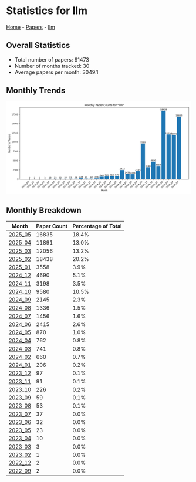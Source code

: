 # Statistics for llm

[Home](https://arxcompass.github.io) - [Papers](https://arxcompass.github.io/papers) - [llm](https://arxcompass.github.io/papers/llm)

## Overall Statistics

- Total number of papers: 91473
- Number of months tracked: 30
- Average papers per month: 3049.1

## Monthly Trends

![Monthly Paper Counts](monthly_stats.png)

## Monthly Breakdown

| Month | Paper Count | Percentage of Total |
| --- | --- | --- |
| [2025_05](./2025_05/papers_1.md) | 16835 | 18.4% |
| [2025_04](./2025_04/papers_1.md) | 11891 | 13.0% |
| [2025_03](./2025_03/papers_1.md) | 12056 | 13.2% |
| [2025_02](./2025_02/papers_1.md) | 18438 | 20.2% |
| [2025_01](./2025_01/papers_1.md) | 3558 | 3.9% |
| [2024_12](./2024_12/papers_1.md) | 4690 | 5.1% |
| [2024_11](./2024_11/papers_1.md) | 3198 | 3.5% |
| [2024_10](./2024_10/papers_1.md) | 9580 | 10.5% |
| [2024_09](./2024_09/papers_1.md) | 2145 | 2.3% |
| [2024_08](./2024_08/papers_1.md) | 1336 | 1.5% |
| [2024_07](./2024_07/papers_1.md) | 1456 | 1.6% |
| [2024_06](./2024_06/papers_1.md) | 2415 | 2.6% |
| [2024_05](./2024_05/papers_1.md) | 870 | 1.0% |
| [2024_04](./2024_04/papers_1.md) | 762 | 0.8% |
| [2024_03](./2024_03/papers_1.md) | 741 | 0.8% |
| [2024_02](./2024_02/papers_1.md) | 660 | 0.7% |
| [2024_01](./2024_01/papers_1.md) | 206 | 0.2% |
| [2023_12](./2023_12/papers_1.md) | 97 | 0.1% |
| [2023_11](./2023_11/papers_1.md) | 91 | 0.1% |
| [2023_10](./2023_10/papers_1.md) | 226 | 0.2% |
| [2023_09](./2023_09/papers_1.md) | 59 | 0.1% |
| [2023_08](./2023_08/papers_1.md) | 53 | 0.1% |
| [2023_07](./2023_07/papers_1.md) | 37 | 0.0% |
| [2023_06](./2023_06/papers_1.md) | 32 | 0.0% |
| [2023_05](./2023_05/papers_1.md) | 23 | 0.0% |
| [2023_04](./2023_04/papers_1.md) | 10 | 0.0% |
| [2023_03](./2023_03/papers_1.md) | 3 | 0.0% |
| [2023_02](./2023_02/papers_1.md) | 1 | 0.0% |
| [2022_12](./2022_12/papers_1.md) | 2 | 0.0% |
| [2022_09](./2022_09/papers_1.md) | 2 | 0.0% |
